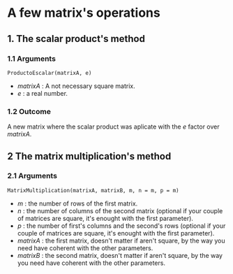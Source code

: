 # A few matrix's operations

## 1. The scalar product's method

### 1.1 Arguments

    ProductoEscalar(matrixA, e)

- *matrixA* : A not necessary square matrix.
- *e* : a real number.

### 1.2 Outcome

A new matrix where the scalar product was aplicate with the *e* factor over *matrixA*.

## 2 The matrix multiplication's method

### 2.1 Arguments

    MatrixMultiplication(matrixA, matrixB, m, n = m, p = m)

- *m* : the number of rows of the first matrix.
- *n* : the number of columns of the second matrix (optional if your couple of matrices are square, it's enought with the first parameter).
- *p* : the number of first's columns and the second's rows (optional if your couple of matrices are square, it's enought with the first parameter).
- *matrixA* : the first matrix, doesn't matter if aren't square, by the way you need have coherent with the other parameters.
- *matrixB* : the second matrix, doesn't matter if aren't square, by the way you need have coherent with the other parameters.
